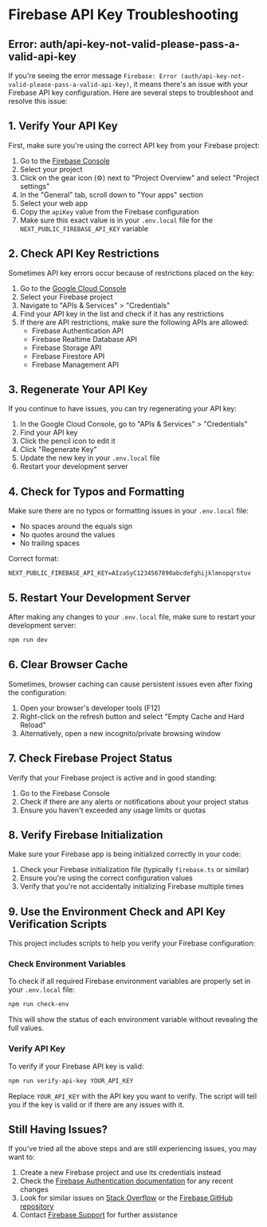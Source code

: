 # Firebase API Key Troubleshooting

## Error: auth/api-key-not-valid-please-pass-a-valid-api-key

If you're seeing the error message `Firebase: Error (auth/api-key-not-valid-please-pass-a-valid-api-key)`, it means there's an issue with your Firebase API key configuration. Here are several steps to troubleshoot and resolve this issue:

## 1. Verify Your API Key

First, make sure you're using the correct API key from your Firebase project:

1. Go to the [Firebase Console](https://console.firebase.google.com/)
2. Select your project
3. Click on the gear icon (⚙️) next to "Project Overview" and select "Project settings"
4. In the "General" tab, scroll down to "Your apps" section
5. Select your web app
6. Copy the `apiKey` value from the Firebase configuration
7. Make sure this exact value is in your `.env.local` file for the `NEXT_PUBLIC_FIREBASE_API_KEY` variable

## 2. Check API Key Restrictions

Sometimes API key errors occur because of restrictions placed on the key:

1. Go to the [Google Cloud Console](https://console.cloud.google.com/)
2. Select your Firebase project
3. Navigate to "APIs & Services" > "Credentials"
4. Find your API key in the list and check if it has any restrictions
5. If there are API restrictions, make sure the following APIs are allowed:
   - Firebase Authentication API
   - Firebase Realtime Database API
   - Firebase Storage API
   - Firebase Firestore API
   - Firebase Management API

## 3. Regenerate Your API Key

If you continue to have issues, you can try regenerating your API key:

1. In the Google Cloud Console, go to "APIs & Services" > "Credentials"
2. Find your API key
3. Click the pencil icon to edit it
4. Click "Regenerate Key"
5. Update the new key in your `.env.local` file
6. Restart your development server

## 4. Check for Typos and Formatting

Make sure there are no typos or formatting issues in your `.env.local` file:

- No spaces around the equals sign
- No quotes around the values
- No trailing spaces

Correct format:
```
NEXT_PUBLIC_FIREBASE_API_KEY=AIzaSyC1234567890abcdefghijklmnopqrstuv
```

## 5. Restart Your Development Server

After making any changes to your `.env.local` file, make sure to restart your development server:

```bash
npm run dev
```

## 6. Clear Browser Cache

Sometimes, browser caching can cause persistent issues even after fixing the configuration:

1. Open your browser's developer tools (F12)
2. Right-click on the refresh button and select "Empty Cache and Hard Reload"
3. Alternatively, open a new incognito/private browsing window

## 7. Check Firebase Project Status

Verify that your Firebase project is active and in good standing:

1. Go to the Firebase Console
2. Check if there are any alerts or notifications about your project status
3. Ensure you haven't exceeded any usage limits or quotas

## 8. Verify Firebase Initialization

Make sure your Firebase app is being initialized correctly in your code:

1. Check your Firebase initialization file (typically `firebase.ts` or similar)
2. Ensure you're using the correct configuration values
3. Verify that you're not accidentally initializing Firebase multiple times

## 9. Use the Environment Check and API Key Verification Scripts

This project includes scripts to help you verify your Firebase configuration:

### Check Environment Variables

To check if all required Firebase environment variables are properly set in your `.env.local` file:

```bash
npm run check-env
```

This will show the status of each environment variable without revealing the full values.

### Verify API Key

To verify if your Firebase API key is valid:

```bash
npm run verify-api-key YOUR_API_KEY
```

Replace `YOUR_API_KEY` with the API key you want to verify. The script will tell you if the key is valid or if there are any issues with it.

## Still Having Issues?

If you've tried all the above steps and are still experiencing issues, you may want to:

1. Create a new Firebase project and use its credentials instead
2. Check the [Firebase Authentication documentation](https://firebase.google.com/docs/auth) for any recent changes
3. Look for similar issues on [Stack Overflow](https://stackoverflow.com/questions/tagged/firebase-authentication) or the [Firebase GitHub repository](https://github.com/firebase/firebase-js-sdk/issues)
4. Contact [Firebase Support](https://firebase.google.com/support) for further assistance